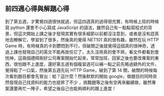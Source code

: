 ## 前四週心得與解題心得
到了第五週，才驚覺四週很快就過，但這四週真的過得很充實，有時候上班的時候寫 python 還會不小心寫成 JavaScript 的語法，雖然自己有一點點寫程式的背景，但這次開始上課之後才發現其實有很多細節以前都沒注意到，或者是沒有認真地去瞭解它，學習到了很多，然後真的覺得 NET101 真的很有趣，雖然在玩 HTTP Game 時，有時候真的卡到鬱悶到不行，但破關之後就覺得這個真的很神奇，透過上課也發現自己的英文不能再放任它了，太久沒用真的會不熟，看文件都看到會恍神，這兩個禮拜剛好公司專案開始忙起來，常常加班，回家之後也要改專案的東西，很怕跟不上進度，還好第五週有個複習週可以補一點之前先略過額外的文件，覺得鬆了一口氣，然後第五週先玩 HTTP Game，破到了第 14 關，破關的時候每次看到題目都會先冒出：蛤？這什麼？然後默默的開始 google，做題目的同時突然發現自己找資料的能力也提昇了不少 ，挑戰題等之後有空再來繼續做，雖然專案還要再忙一陣子，希望之後自己也能夠順利的跟上進度！



